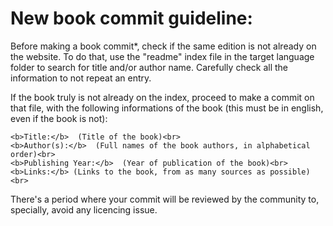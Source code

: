 # New book commit guideline:

Before making a book commit*, check if the same edition is not already on the website. 
To do that, use the "readme" index file in the target language folder to search for title and/or author name. Carefully check all the information to not repeat an entry.

If the book truly is not already on the index, proceed to make a commit on that file, with the following informations of the book (this must be in english, even if the book is not):

`<b>Title:</b>  (Title of the book)<br>` <br>
`<b>Author(s):</b>  (Full names of the book authors, in alphabetical order)<br>` <br>
`<b>Publishing Year:</b>  (Year of publication of the book)<br>` <br>
`<b>Links:</b> (Links to the book, from as many sources as possible) <br>` <br>

There's a period where your commit will be reviewed by the community to, specially, avoid any licencing issue. 

